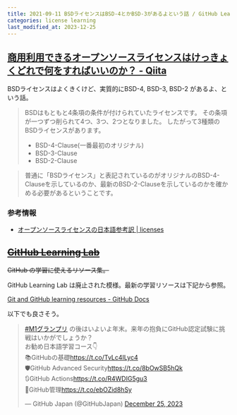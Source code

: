 ```yaml
---
title: 2021-09-11 BSDライセンスはBSD-4とかBSD-3があるよという話 / GitHub Learning Lab
categories: license learning
last_modified_at: 2023-12-25
---
```


## [商用利用できるオープンソースライセンスはけっきょくどれで何をすればいいのか？ - Qiita](https://qiita.com/0xfffffff7/items/efbb65521d7708f2db7d)

BSDライセンスはよくきくけど、実質的にBSD-4, BSD-3, BSD-2 があるよ、という話。

> BSDはもともと4条項の条件が付けられていたライセンスです。
その条項が一つずつ削られて4つ、3つ、2つとなりました。
したがって3種類のBSDライセンスがあります。
>
> - BSD-4-Clause(一番最初のオリジナル)
> - BSD-3-Clause
> - BSD-2-Clause

> 普通に「BSDライセンス」と表記されているのがオリジナルのBSD-4-Clauseを示しているのか、最新のBSD-2-Clauseを示しているのかを確かめる必要があるということです。

### 参考情報

- [オープンソースライセンスの日本語参考訳 \| licenses](https://licenses.opensource.jp/)

## ~~[GitHub Learning Lab](https://lab.github.com/)~~

~~GitHub の学習に使えるリソース集。~~

GitHub Learning Lab は廃止された模様。最新の学習リソースは下記から参照。

[Git and GitHub learning resources - GitHub Docs](https://docs.github.com/en/get-started/quickstart/git-and-github-learning-resources)

以下でも良さそう。

<blockquote class="twitter-tweet"><p lang="ja" dir="ltr"><a href="https://twitter.com/hashtag/M1%E3%82%B0%E3%83%A9%E3%83%B3%E3%83%97%E3%83%AA?src=hash&amp;ref_src=twsrc%5Etfw">#M1グランプリ</a> の後はいよいよ年末。来年の抱負にGitHub認定試験に挑戦はいかがでしょうか？<br>お勧め日本語学習コース👇<br>📚GitHubの基礎<a href="https://t.co/TvLc4ILyc4">https://t.co/TvLc4ILyc4</a><br>🛡️GitHub Advanced Security<a href="https://t.co/8bOwSB5hQk">https://t.co/8bOwSB5hQk</a><br>🔃GitHub Actions<a href="https://t.co/R4WDIG5gu3">https://t.co/R4WDIG5gu3</a><br>👥GitHub管理<a href="https://t.co/ebOZid8hSy">https://t.co/ebOZid8hSy</a></p>&mdash; GitHub Japan (@GitHubJapan) <a href="https://twitter.com/GitHubJapan/status/1739084631167865044?ref_src=twsrc%5Etfw">December 25, 2023</a></blockquote> <script async src="https://platform.twitter.com/widgets.js" charset="utf-8"></script>
